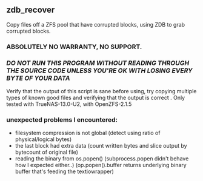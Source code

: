 ## zdb_recover
 Copy files off a ZFS pool that have corrupted blocks, using ZDB to grab corrupted blocks.  

### ABSOLUTELY NO WARRANTY, NO SUPPORT.
### *DO NOT RUN THIS PROGRAM WITHOUT READING THROUGH THE SOURCE CODE UNLESS YOU'RE OK WITH LOSING EVERY BYTE OF YOUR DATA*  
Verify that the output of this script is sane before using, try copying multiple types of known good files and verifying that the output is correct  .
Only tested with TrueNAS-13.0-U2, with OpenZFS-2.1.5

### unexpected problems I encountered:
* filesystem compression is not global (detect using ratio of physical/logical bytes)
* the last block had extra data (count written bytes and slice output by bytecount of original file)
* reading the binary from os.popen() (subprocess.popen didn't behave how I expected either..) (op.popen().buffer returns underlying binary buffer that's feeding the textiowrapper)
